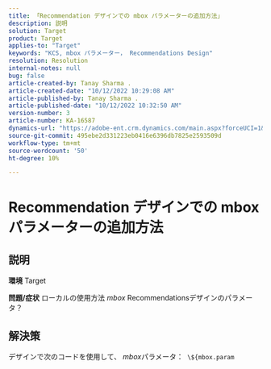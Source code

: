```yaml
---
title: 「Recommendation デザインでの mbox パラメーターの追加方法」
description: 説明
solution: Target
product: Target
applies-to: "Target"
keywords: "KCS, mbox パラメーター， Recommendations Design"
resolution: Resolution
internal-notes: null
bug: false
article-created-by: Tanay Sharma .
article-created-date: "10/12/2022 10:29:08 AM"
article-published-by: Tanay Sharma .
article-published-date: "10/12/2022 10:32:50 AM"
version-number: 3
article-number: KA-16587
dynamics-url: "https://adobe-ent.crm.dynamics.com/main.aspx?forceUCI=1&pagetype=entityrecord&etn=knowledgearticle&id=22da67b1-184a-ed11-bba2-0022480868ff"
source-git-commit: 495ebe2d331223eb0416e6396db7825e2593509d
workflow-type: tm+mt
source-wordcount: '50'
ht-degree: 10%

---
```


# Recommendation デザインでの mbox パラメーターの追加方法

## 説明

<b>環境</b>
Target


<b>問題/症状</b>
ローカルの使用方法 *mbox* Recommendationsデザインのパラメータ？


## 解決策


デザインで次のコードを使用して、 *mbox*&#x200B;パラメータ：  `\${mbox.param`
